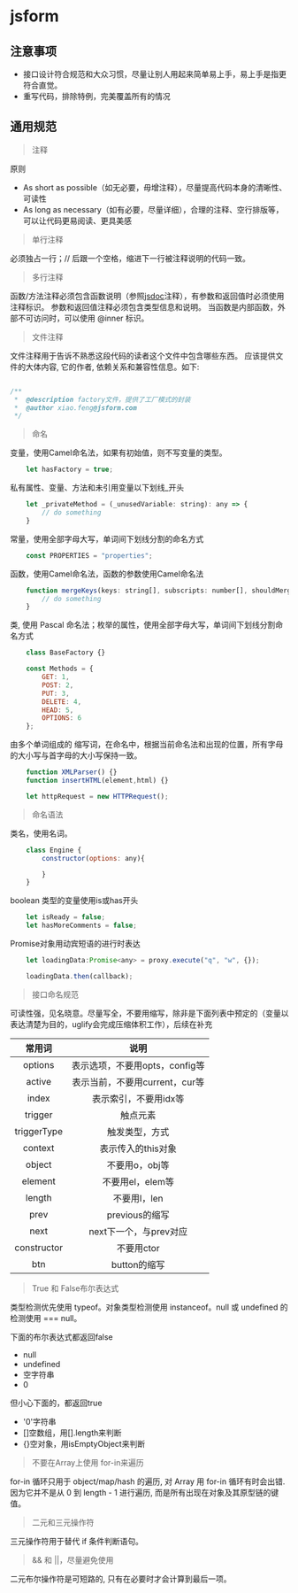 # jsform

## 注意事项

- 接口设计符合规范和大众习惯，尽量让别人用起来简单易上手，易上手是指更符合直觉。
- 重写代码，排除特例，完美覆盖所有的情况

## 通用规范

> 注释

原则

- As short as possible（如无必要，毋增注释），尽量提高代码本身的清晰性、可读性
- As long as necessary（如有必要，尽量详细），合理的注释、空行排版等，可以让代码更易阅读、更具美感

> 单行注释

必须独占一行；// 后跟一个空格，缩进下一行被注释说明的代码一致。

> 多行注释

函数/方法注释必须包含函数说明（参照[jsdoc](http://usejsdoc.org/)注释），有参数和返回值时必须使用注释标识。
参数和返回值注释必须包含类型信息和说明。
当函数是内部函数，外部不可访问时，可以使用 @inner 标识。

> 文件注释

文件注释用于告诉不熟悉这段代码的读者这个文件中包含哪些东西。 应该提供文件的大体内容, 它的作者, 依赖关系和兼容性信息。如下:

```js

/**
 *	@description factory文件，提供了工厂模式的封装
 *	@author xiao.feng@jsform.com 
 */
```

> 命名

变量，使用Camel命名法，如果有初始值，则不写变量的类型。

```js
	let hasFactory = true;
```

私有属性、变量、方法和未引用变量以下划线_开头

```js
	let _privateMethod = (_unusedVariable: string): any => {
		// do something
	}
```

常量，使用全部字母大写，单词间下划线分割的命名方式

```js
	const PROPERTIES = "properties";
```

函数，使用Camel命名法，函数的参数使用Camel命名法

```js
	function mergeKeys(keys: string[], subscripts: number[], shouldMerge = false){
		// do something
	}
```

类, 使用 Pascal 命名法；枚举的属性，使用全部字母大写，单词间下划线分割命名方式

```js
	class BaseFactory {}

	const Methods = {
		GET: 1,
		POST: 2,
		PUT: 3,
		DELETE: 4,
		HEAD: 5,
		OPTIONS: 6
	};
```

由多个单词组成的 缩写词，在命名中，根据当前命名法和出现的位置，所有字母的大小写与首字母的大小写保持一致。

```js
	function XMLParser() {}
	function insertHTML(element,html) {}

	let httpRequest = new HTTPRequest();
```

> 命名语法

类名，使用名词。

```js
	class Engine {
		constructor(options: any){

		}
	}
```

boolean 类型的变量使用is或has开头

```js
	let isReady = false;
	let hasMoreComments = false;
```

Promise对象用动宾短语的进行时表达

```js
	let loadingData:Promise<any> = proxy.execute("q", "w", {});

	loadingData.then(callback);
```

> 接口命名规范

可读性强，见名晓意。尽量写全，不要用缩写，除非是下面列表中预定的（变量以表达清楚为目的，uglify会完成压缩体积工作），后续在补充

|常用词|说明|
|:-----:|:-----:|
|options|表示选项，不要用opts，config等|
|active|表示当前，不要用current，cur等|
|index|表示索引，不要用idx等|
|trigger|触点元素|
|triggerType|触发类型，方式|
|context|表示传入的this对象|
|object|不要用o，obj等|
|element|不要用el，elem等|
|length|不要用l，len|
|prev|previous的缩写|
|next|next下一个，与prev对应|
|constructor|不要用ctor|
|btn|button的缩写|

> True 和 False布尔表达式

类型检测优先使用 typeof。对象类型检测使用 instanceof。null 或 undefined 的检测使用 === null。

下面的布尔表达式都返回false

- null
- undefined
- 空字符串
- 0

但小心下面的，都返回true

- '0'字符串
- []空数组，用[].length来判断
- {}空对象，用isEmptyObject来判断

> 不要在Array上使用 for-in来遍历

for-in 循环只用于 object/map/hash 的遍历, 对 Array 用 for-in 循环有时会出错. 因为它并不是从 0 到 length - 1 进行遍历, 而是所有出现在对象及其原型链的键值。

> 二元和三元操作符

三元操作符用于替代 if 条件判断语句。

> && 和 ||，尽量避免使用

二元布尔操作符是可短路的, 只有在必要时才会计算到最后一项。